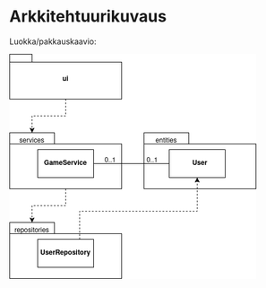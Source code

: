 # Arkkitehtuurikuvaus

Luokka/pakkauskaavio:

![Luokka/pakkauskaavio](./kuvat/arkkitehtuuri-pakkaus-luokat.png)
